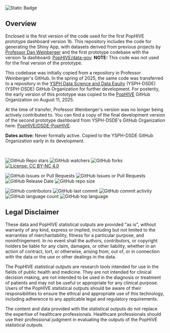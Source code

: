 ![Static Badge](https://img.shields.io/badge/Activity_Status-Archived-red)

## Overview

Enclosed is the first version of the code used for the first PopHIVE prototype dashboard version 1b. This repository includes the code for generating the Shiny App, with datasets derived from previous projects by [Professor Dan Weinberger](https://ysph.yale.edu/profile/daniel-weinberger/) and the first prototype codebase with the version 1a dashboard: [PopHIVE/data-gov](https://github.com/PopHIVE/data-gov). **NOTE:** This code was not used for the final version of the prototype.

This codebase was initially copied from a repository in Professor Weinberger's GitHub. In the spring of 2025, the same code was transferred to a repository in the [YSPH Data Science and Data Equity](https://github.com/ysph-dsde) (YSPH-DSDE) (YSPH-DSDE) GitHub Organization for further development. For posterity, the early version of this prototype was copied to the [PopHIVE](https://github.com/PopHIVE) GitHub Organization on August 11, 2025.

At the time of transfer, Professor Weinberger's version was no longer being actively contributed to. You can find a copy of the final development version of the second prototype dashboard from YSPH-DSDE's GitHub Organization here: [PopHIVE/DSDE-PopHIVE](https://github.com/PopHIVE/DSDE-PopHIVE).

**Dates active:** Never formally active. Copied to the YSPH-DSDE GitHub Organization early in its development.

&nbsp;

![GitHub Repo stars](https://img.shields.io/github/stars/PopHIVE/PopHIVE) ![GitHub watchers](https://img.shields.io/github/watchers/PopHIVE/PopHIVE) ![GitHub forks](https://img.shields.io/github/forks/PopHIVE/PopHIVE) [![License: CC BY-NC 4.0](https://img.shields.io/badge/License-CC%20BY--NC%204.0-lightgrey.svg)](http://creativecommons.org/licenses/by-nc/4.0/)

![GitHub Issues or Pull Requests](https://img.shields.io/github/issues/PopHIVE/PopHIVE) ![GitHub Issues or Pull Requests](https://img.shields.io/github/issues-pr/PopHIVE/PopHIVE) ![GitHub Release Date](https://img.shields.io/github/release-date/PopHIVE/PopHIVE) ![GitHub repo size](https://img.shields.io/github/repo-size/PopHIVE/PopHIVE)

![GitHub contributors](https://img.shields.io/github/contributors/PopHIVE/PopHIVE) ![GitHub last commit](https://img.shields.io/github/last-commit/PopHIVE/PopHIVE) ![GitHub commit activity](https://img.shields.io/github/commit-activity/w/PopHIVE/PopHIVE) ![GitHub language count](https://img.shields.io/github/languages/count/PopHIVE/PopHIVE) ![GitHub top language](https://img.shields.io/github/languages/top/PopHIVE/PopHIVE)


## Legal Disclaimer

These data and PopHIVE statistical outputs are provided "as is", without warranty of any kind, express or implied, including but not limited to the warranties of merchantability, fitness for a particular purpose, and noninfringement. In no event shall the authors, contributors, or copyright holders be liable for any claim, damages, or other liability, whether in an action of contract, tort, or otherwise, arising from, out of, or in connection with the data or the use or other dealings in the data.

The PopHIVE statistical outputs are research tools intended for use in the fields of public health and medicine. They are not intended for clinical decision making, are not intended to be used in the diagnosis or treatment of patients and may not be useful or appropriate for any clinical purpose. Users of the PopHIVE statistical outputs should be aware of their responsibilities to ensure the ethical and appropriate use of this technology, including adherence to any applicable legal and regulatory requirements.

The content and data provided with the statistical outputs do not replace the expertise of healthcare professionals. Healthcare professionals should use their professional judgment in evaluating the outputs of the PopHIVE statistical outputs.
